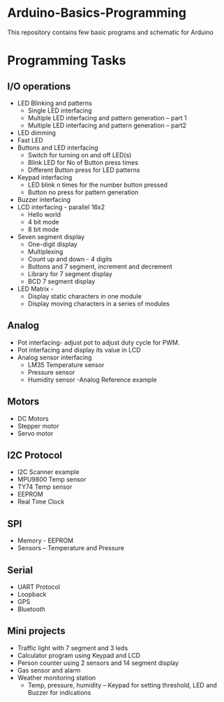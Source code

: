 # Arduino-Basics-Programming
This repository contains few basic programs and schematic for Arduino

# Programming Tasks #
## I/O operations ##
- LED Blinking and patterns
  - Single LED interfacing
  - Multiple LED interfacing and pattern generation – part 1
  - Multiple LED interfacing and pattern generation – part2
- LED dimming
- Fast LED
- Buttons and LED interfacing
  - Switch for turning on and off LED(s)
  - Blink LED for No of Button press times
  - Different Button press for LED patterns 
- Keypad interfacing
  - LED blink n times for the number button pressed
  - Button no press for pattern generation
- Buzzer interfacing
- LCD interfacing - parallel 16x2
  - Hello world
  - 4 bit mode
  - 8 bit mode 
- Seven segment display
  - One-digit display
  - Multiplexing
  - Count up and down - 4 digits
  - Buttons and 7 segment, increment and decrement
  - Library for 7 segment display
  - BCD 7 segment display
- LED Matrix -
  - Display static characters in one module
  - Display moving characters in a series of modules

## Analog ##
- Pot interfacing- adjust pot to adjust duty cycle for PWM.
- Pot interfacing and display its value in LCD
- Analog sensor interfacing
  - LM35 Temperature sensor
  - Pressure sensor
  - Humidity sensor
-Analog Reference example

## Motors ##
- DC Motors
- Stepper motor
- Servo motor

## I2C Protocol ##
- I2C Scanner example
- MPU9800 Temp sensor
- TY74 Temp sensor
- EEPROM
- Real Time Clock

## SPI ##
- Memory - EEPROM
- Sensors – Temperature and Pressure

## Serial ##
- UART Protocol
- Loopback
- GPS
- Bluetooth

## Mini projects ##
- Traffic light with 7 segment and 3 leds
- Calculator program using Keypad and LCD
- Person counter using 2 sensors and 14 segment display 
- Gas sensor and alarm
- Weather monitoring station 
  - Temp, pressure, humidity – Keypad for setting threshold, LED and Buzzer for indications

